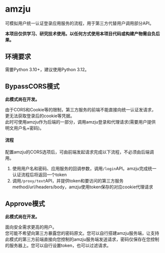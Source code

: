 # amzju
可模拟用户统一认证登录应用服务的流程，用于第三方代替用户调用部分API。

**本项目仅供学习、研究技术使用。以任何方式使用本项目代码或构建产物需自负后果。**

## 环境要求
需要Python 3.10+，建议使用Python 3.12。

## BypassCORS模式
**此模式尚在开发。**

由于CORS和Cookie等的限制，第三方服务的前端不能直接向统一认证发请求，更无法获取登录后的cookie等凭据。  
此时可使用amzju作为后端的一部分，调用amzju登录和代理请求(需要用户提供明文用户名+密码)。

#### 流程
配置amzju的CORS选项后，可由前端发起请求完成以下流程，不必须由后端调用。  
1. 使用用户名和密码、应用服务的回调参数，调用`/login`API。amzju完成统一认证流程后将返回一个token
2. 调用`/proxy/text`API，并提供token和要访问的第三方服务method/url/headers/body，amzju使用token保存的对应cookie代理请求

## Approve模式
**此模式尚在开发。**

面向安全需求更高的用户。  
您可能不希望向第三方暴露您的密码原文。您可以自行搭建amzju服务端，让支持此模式的第三方前端直接向您控制的amzju服务端发送请求，密码仅保存在您控制的服务器上。您可以自行设置token，也可以过滤请求。